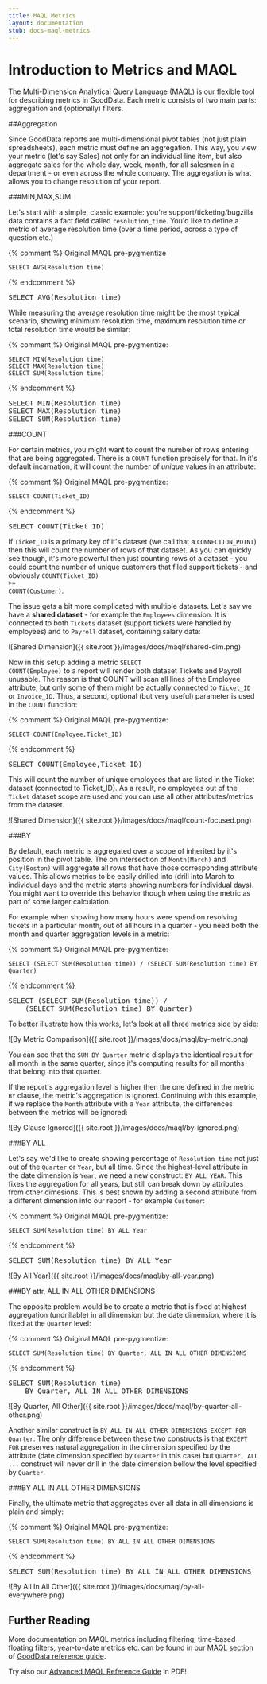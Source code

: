 ```yaml
---
title: MAQL Metrics
layout: documentation
stub: docs-maql-metrics
---
```


# Introduction to Metrics and MAQL

The Multi-Dimension Analytical Query Language (MAQL) is our flexible tool for describing metrics in GoodData. Each metric consists of two main parts: aggregation and (optionally) filters.

##Aggregation

Since GoodData reports are multi-dimensional pivot tables (not just plain spreadsheets), each metric must define an aggregation. This way, you view your metric (let's say Sales) not only for an individual line item, but also aggregate sales for the whole day, week, month, for all salesmen in a department - or even across the whole company. The aggregation is what allows you to change resolution of your report.

###MIN,MAX,SUM

Let's start with a simple, classic example: you're support/ticketing/bugzilla data contains a fact field called `resolution_time`. You'd like to define a metric of average resolution time (over a time period, across a type of question etc.)

{% comment %}
Original MAQL pre-pygmentize

    SELECT AVG(Resolution time)

{% endcomment %}

<div class="highlight"><pre><span class="k">SELECT</span> <span class="nf">AVG</span><span class="p">(</span><span class="nv">Resolution time</span><span class="p">)</span>
</pre></div>

While measuring the average resolution time might be the most typical scenario, showing minimum resolution time, maximum resolution time or total resolution time would be similar:

{% comment %}
Original MAQL pre-pygmentize:

    SELECT MIN(Resolution time)
    SELECT MAX(Resolution time)
    SELECT SUM(Resolution time)

{% endcomment %}

<div class="highlight"><pre><span class="k">SELECT</span> <span class="nf">MIN</span><span class="p">(</span><span class="nv">Resolution time</span><span class="p">)</span>
<span class="k">SELECT</span> <span class="nf">MAX</span><span class="p">(</span><span class="nv">Resolution time</span><span class="p">)</span>
<span class="k">SELECT</span> <span class="nf">SUM</span><span class="p">(</span><span class="nv">Resolution time</span><span class="p">)</span>
</pre></div>

###COUNT

For certain metrics, you might want to count the number of rows entering that are being aggregated. There is a `COUNT` function precisely for that. In it's default incarnation, it will count the number of *unique* values in an attribute:

{% comment %}
Original MAQL pre-pygmentize:

    SELECT COUNT(Ticket_ID)

{% endcomment %}

<div class="highlight"><pre><span class="k">SELECT</span> <span class="nf">COUNT</span><span class="p">(</span><span class="nv">Ticket_ID</span><span class="p">)</span>
</pre></div>

If `Ticket_ID` is a primary key of it's dataset (we call that a `CONNECTION_POINT`) then this will count the number of rows of that dataset. As you can quickly see though, it's more powerful then just counting rows of a dataset - you could count the number of unique customers that filed support tickets - and obviously <code class="highlight"><span class="nf">COUNT</span><span class="p">(</span><span class="nv">Ticket_ID</span><span class="p">)</span> <span class="o">&gt;=</span> <span class="nf">COUNT</span><span class="p">(</span><span class="nv">Customer</span><span class="p">)</span></code>.

The issue gets a bit more complicated with multiple datasets. Let's say we have a **shared dataset** - for example the `Employees` dimension. It is connected to both `Tickets` dataset (support tickets were handled by employees) and to `Payroll` dataset, containing salary data:

![Shared Dimension]({{ site.root }}/images/docs/maql/shared-dim.png)

Now in this setup adding a metric <code class="highlight"><span class="k">SELECT</span> <span class="nf">COUNT</span><span class="p">(</span><span class="nv">Employee</span><span class="p">)</span></code> to a report will render both dataset Tickets and Payroll unusable. The reason is that COUNT will scan all lines of the Employee attribute, but only some of them might be actually connected to `Ticket_ID` or `Invoice_ID`. Thus, a second, optional (but very useful) parameter is used in the `COUNT` function:

{% comment %}
Original MAQL pre-pygmentize:

    SELECT COUNT(Employee,Ticket_ID)

{% endcomment %}
<div class="highlight"><pre><span class="k">SELECT</span> <span class="nf">COUNT</span><span class="p">(</span><span class="nv">Employee</span><span class="p">,</span><span class="nv">Ticket_ID</span><span class="p">)</span></pre></div>

This will count the number of unique employees that are listed in the Ticket dataset (connected to Ticket_ID). As a result, no employees out of the `Ticket` dataset scope are used and you can use all other attributes/metrics from the dataset.

![Shared Dimension]({{ site.root }}/images/docs/maql/count-focused.png)

###BY

By default, each metric is aggregated over a scope of inherited by it's position in the pivot table. The on intersection of `Month(March)` and `City(Boston)` will aggregate all rows that have those corresponding attribute values. This allows metrics to be easily drilled into (drill into March to individual days and the metric starts showing numbers for individual days). You might want to override this behavior though when using the metric as part of some larger calculation.

For example when showing how many hours were spend on resolving tickets in a particular month, out of all hours in a quarter - you need both the month and quarter aggregation levels in a metric:

{% comment %}
Original MAQL pre-pygmentize:

    SELECT (SELECT SUM(Resolution time)) / (SELECT SUM(Resolution time) BY Quarter)

{% endcomment %}

<div class="highlight"><pre><span class="k">SELECT</span> <span class="p">(</span><span class="k">SELECT</span> <span class="nf">SUM</span><span class="p">(</span><span class="nv">Resolution time</span><span class="p">))</span> <span class="o">/</span>
    <span class="p">(</span><span class="k">SELECT</span> <span class="nf">SUM</span><span class="p">(</span><span class="nv">Resolution time</span><span class="p">)</span> <span class="k">BY</span> <span class="nv">Quarter</span><span class="p">)</span></pre></div>

To better illustrate how this works, let's look at all three metrics side by side:

![By Metric Comparison]({{ site.root }}/images/docs/maql/by-metric.png)

You can see that the `SUM BY Quarter` metric displays the identical result for all month in the same quarter, since it's computing results for all months that belong into that quarter.

If the report's aggregation level is higher then the one defined in the metric `BY` clause, the metric's aggregation is ignored. Continuing with this example, if we replace the `Month` attribute with a `Year` attribute, the differences between the metrics will be ignored:

![By Clause Ignored]({{ site.root }}/images/docs/maql/by-ignored.png)

###BY ALL

Let's say we'd like to create showing percentage of `Resolution time` not just out of the `Quarter` or `Year`, but all time. Since the highest-level attribute in the date dimension is `Year`, we need a new construct: `BY ALL YEAR`. This fixes the aggregation for all years, but still can break down by attributes from other dimesions. This is best shown by adding a second attribute from a different dimension into our report - for example `Customer`:

{% comment %}
Original MAQL pre-pygmentize:

    SELECT SUM(Resolution time) BY ALL Year

{% endcomment %}
<div class="highlight"><pre><span class="k">SELECT</span> <span class="nf">SUM</span><span class="p">(</span><span class="nv">Resolution time</span><span class="p">)</span> <span class="k">BY ALL</span> <span class="nv">Year</span></pre></div>

![By All Year]({{ site.root }}/images/docs/maql/by-all-year.png)

###BY attr, ALL IN ALL OTHER DIMENSIONS

The opposite problem would be to create a metric that is fixed at highest aggregation (undrillable) in all dimension but the date dimension, where it is fixed at the `Quarter` level:

{% comment %}
Original MAQL pre-pygmentize:

    SELECT SUM(Resolution time) BY Quarter, ALL IN ALL OTHER DIMENSIONS

{% endcomment %}
<div class="highlight"><pre><span class="k">SELECT</span> <span class="nf">SUM</span><span class="p">(</span><span class="nv">Resolution time</span><span class="p">)</span>
    <span class="k">BY</span> <span class="nv">Quarter</span><span class="p">,</span> <span class="k">ALL IN ALL OTHER DIMENSIONS</span></pre></div>

![By Quarter, All Other]({{ site.root }}/images/docs/maql/by-quarter-all-other.png)

Another similar construct is `BY ALL IN ALL OTHER DIMENSIONS EXCEPT FOR Quarter`. The only difference between these two constructs is that `EXCEPT FOR` preserves natural aggregation in the dimension specified by the attribute (date dimension specified by `Quarter` in this case) but `Quarter, ALL ...` construct will never drill in the date dimension bellow the level specified by `Quarter`.

###BY ALL IN ALL OTHER DIMENSIONS

Finally, the ultimate metric that aggregates over all data in all dimensions is plain and simply:

{% comment %}
Original MAQL pre-pygmentize:

    SELECT SUM(Resolution time) BY ALL IN ALL OTHER DIMENSIONS

{% endcomment %}
<div class="highlight"><pre><span class="k">SELECT</span> <span class="nf">SUM</span><span class="p">(</span><span class="nv">Resolution time</span><span class="p">)</span> <span class="k">BY ALL IN ALL OTHER DIMENSIONS</span></pre></div>

![By All In All Other]({{ site.root }}/images/docs/maql/by-all-everywhere.png)

## Further Reading

More documentation on MAQL metrics including filtering, time-based floating filters, year-to-date metrics etc. can be found in our [MAQL section](https://secure.gooddata.com/docs/html/reference.guide.maql.html) of [GoodData reference guide](https://secure.gooddata.com/docs/html/reference.guide.html). 

Try also our [Advanced MAQL Reference Guide](http://developer.gooddata.com/docs/advanced-maql-reference.pdf) in PDF!